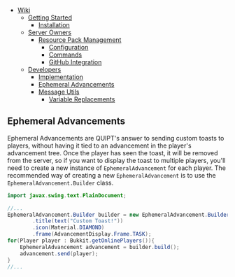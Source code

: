 <!-- TOC -->
* [Wiki](/wiki/wiki.md)
  * [Getting Started](/wiki/getting_started.md)
    * [Installation](/wiki/getting_started.md#installation)
  * [Server Owners](/wiki/server_owners.md)
    * [Resource Pack Management](/wiki/server_owners.md#resource-pack-management)
      * [Configuration](/wiki/server_owners.md#configuration)
      * [Commands](/wiki/server_owners.md#commands)
      * [GitHub Integration](/wiki/server_owners.md#github-integration)
  * [Developers](/wiki/developers.md)
    * [Implementation](/wiki/developers.md#implementing-quipt)
    * [Ephemeral Advancements](/wiki/developers/ephemeral_advancements.md)
    * [Message Utils](/wiki/developers/messages.md)
      * [Variable Replacements](/wiki/developers/messages.md#variable-replacements)
<!-- TOC -->
## Ephemeral Advancements
Ephemeral Advancements are QUIPT's answer to sending custom toasts to players, without having it tied to an advancement in the player's advancement tree. Once the player has seen the toast, it will be removed from the server, so if you want to display the toast to multiple players, you'll need to create a new instance of `EphemeralAdvancement` for each player. The recommended way of creating a new `EphemeralAdvancement` is to use the `EphemeralAdvancement.Builder` class.

```java
import javax.swing.text.PlainDocument;

//...
EphemeralAdvancement.Builder builder = new EphemeralAdvancement.Builder()
        .title(text("Custom Toast!"))
        .icon(Material.DIAMOND)
        .frame(AdvancementDisplay.Frame.TASK);
for(Player player : Bukkit.getOnlinePlayers()){
    EphemeralAdvancement advancement = builder.build();
    advancement.send(player);
}
//...
```

